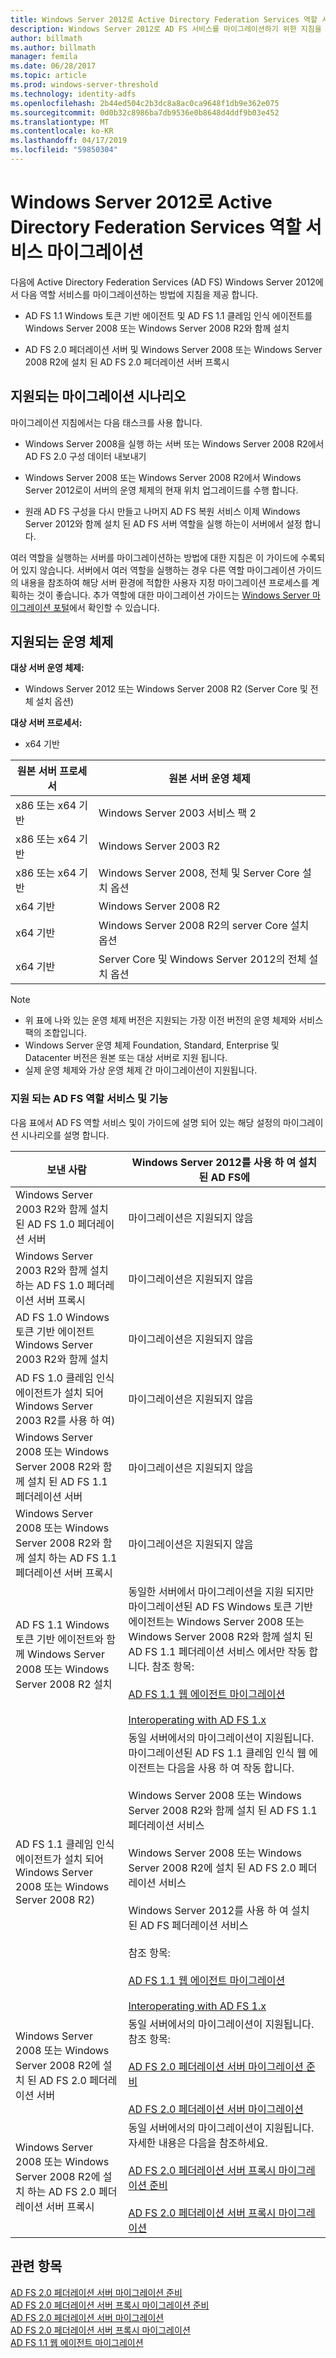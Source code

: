 ```yaml
---
title: Windows Server 2012로 Active Directory Federation Services 역할 서비스 마이그레이션
description: Windows Server 2012로 AD FS 서비스를 마이그레이션하기 위한 지침을 제공 합니다.
author: billmath
ms.author: billmath
manager: femila
ms.date: 06/28/2017
ms.topic: article
ms.prod: windows-server-threshold
ms.technology: identity-adfs
ms.openlocfilehash: 2b44ed504c2b3dc8a8ac0ca9648f1db9e362e075
ms.sourcegitcommit: 0d0b32c8986ba7db9536e0b8648d4ddf9b03e452
ms.translationtype: MT
ms.contentlocale: ko-KR
ms.lasthandoff: 04/17/2019
ms.locfileid: "59850304"
---
```

# <a name="migrate-active-directory-federation-services-role-services-to-windows-server-2012"></a>Windows Server 2012로 Active Directory Federation Services 역할 서비스 마이그레이션

다음에 Active Directory Federation Services (AD FS) Windows Server 2012에서 다음 역할 서비스를 마이그레이션하는 방법에 지침을 제공 합니다.  
  
-   AD FS 1.1 Windows 토큰 기반 에이전트 및 AD FS 1.1 클레임 인식 에이전트를 Windows Server 2008 또는 Windows Server 2008 R2와 함께 설치  
  
-   AD FS 2.0 페더레이션 서버 및 Windows Server 2008 또는 Windows Server 2008 R2에 설치 된 AD FS 2.0 페더레이션 서버 프록시    
  
## <a name="supported-migration-scenarios"></a>지원되는 마이그레이션 시나리오  
 마이그레이션 지침에서는 다음 태스크를 사용 합니다.  
  
-   Windows Server 2008을 실행 하는 서버 또는 Windows Server 2008 R2에서 AD FS 2.0 구성 데이터 내보내기  
  
-   Windows Server 2008 또는 Windows Server 2008 R2에서 Windows Server 2012로이 서버의 운영 체제의 현재 위치 업그레이드를 수행 합니다.
  
-   원래 AD FS 구성을 다시 만들고 나머지 AD FS 복원 서비스 이제 Windows Server 2012와 함께 설치 된 AD FS 서버 역할을 실행 하는이 서버에서 설정 합니다.  
  
 여러 역할을 실행하는 서버를 마이그레이션하는 방법에 대한 지침은 이 가이드에 수록되어 있지 않습니다. 서버에서 여러 역할을 실행하는 경우 다른 역할 마이그레이션 가이드의 내용을 참조하여 해당 서버 환경에 적합한 사용자 지정 마이그레이션 프로세스를 계획하는 것이 좋습니다. 추가 역할에 대한 마이그레이션 가이드는 [Windows Server 마이그레이션 포털](https://go.microsoft.com/fwlink/?LinkId=247608)에서 확인할 수 있습니다.  
  
## <a name="supported-operating-systems"></a>지원되는 운영 체제  
 **대상 서버 운영 체제:**  
  

-  Windows Server 2012 또는 Windows Server 2008 R2 (Server Core 및 전체 설치 옵션)  
  
 **대상 서버 프로세서:**  
  

-  x64 기반  
  
|원본 서버 프로세서|원본 서버 운영 체제|  
|-----|-----|  
|x86 또는 x64 기반|Windows Server 2003 서비스 팩 2|  
|x86 또는 x64 기반|Windows Server 2003 R2|  
|x86 또는 x64 기반|Windows Server 2008, 전체 및 Server Core 설치 옵션|  
|x64 기반|Windows Server 2008 R2|  
|x64 기반|Windows Server 2008 R2의 server Core 설치 옵션|  
|x64 기반|Server Core 및 Windows Server 2012의 전체 설치 옵션|  
  
> [!NOTE]
>  -   위 표에 나와 있는 운영 체제 버전은 지원되는 가장 이전 버전의 운영 체제와 서비스 팩의 조합입니다.  
> -   Windows Server 운영 체제 Foundation, Standard, Enterprise 및 Datacenter 버전은 원본 또는 대상 서버로 지원 됩니다.  
> -   실제 운영 체제와 가상 운영 체제 간 마이그레이션이 지원됩니다.  
  
### <a name="supported-ad-fs-role-services-and-features"></a>지원 되는 AD FS 역할 서비스 및 기능  
 다음 표에서 AD FS 역할 서비스 및이 가이드에 설명 되어 있는 해당 설정의 마이그레이션 시나리오를 설명 합니다.  
  
|보낸 사람|Windows Server 2012를 사용 하 여 설치 된 AD FS에|  
|----------|-----|  
|Windows Server 2003 R2와 함께 설치 된 AD FS 1.0 페더레이션 서버|마이그레이션은 지원되지 않음|  
|Windows Server 2003 R2와 함께 설치 하는 AD FS 1.0 페더레이션 서버 프록시|마이그레이션은 지원되지 않음|  
|AD FS 1.0 Windows 토큰 기반 에이전트 Windows Server 2003 R2와 함께 설치|마이그레이션은 지원되지 않음|  
|AD FS 1.0 클레임 인식 에이전트가 설치 되어 Windows Server 2003 R2를 사용 하 여)|마이그레이션은 지원되지 않음|  
|Windows Server 2008 또는 Windows Server 2008 R2와 함께 설치 된 AD FS 1.1 페더레이션 서버|마이그레이션은 지원되지 않음|  
|Windows Server 2008 또는 Windows Server 2008 R2와 함께 설치 하는 AD FS 1.1 페더레이션 서버 프록시|마이그레이션은 지원되지 않음|  
|AD FS 1.1 Windows 토큰 기반 에이전트와 함께 Windows Server 2008 또는 Windows Server 2008 R2 설치|동일한 서버에서 마이그레이션을 지원 되지만 마이그레이션된 AD FS Windows 토큰 기반 에이전트는 Windows Server 2008 또는 Windows Server 2008 R2와 함께 설치 된 AD FS 1.1 페더레이션 서비스 에서만 작동 합니다. 참조 항목:<br /><br /> [AD FS 1.1 웹 에이전트 마이그레이션](migrate-the-ad-fs-web-agent.md)<br /><br /> [Interoperating with AD FS 1.x](Interoperating-with-AD-FS-1.x.md)|  
|AD FS 1.1 클레임 인식 에이전트가 설치 되어 Windows Server 2008 또는 Windows Server 2008 R2)|동일 서버에서의 마이그레이션이 지원됩니다. 마이그레이션된 AD FS 1.1 클레임 인식 웹 에이전트는 다음을 사용 하 여 작동 합니다.<br /><br /> Windows Server 2008 또는 Windows Server 2008 R2와 함께 설치 된 AD FS 1.1 페더레이션 서비스<br /><br /> Windows Server 2008 또는 Windows Server 2008 R2에 설치 된 AD FS 2.0 페더레이션 서비스<br /><br /> Windows Server 2012를 사용 하 여 설치 된 AD FS 페더레이션 서비스<br /><br /> 참조 항목:<br /><br /> [AD FS 1.1 웹 에이전트 마이그레이션](migrate-the-ad-fs-web-agent.md)<br /><br /> [Interoperating with AD FS 1.x](Interoperating-with-AD-FS-1.x.md)|  
|Windows Server 2008 또는 Windows Server 2008 R2에 설치 된 AD FS 2.0 페더레이션 서버|동일 서버에서의 마이그레이션이 지원됩니다. 참조 항목:<br /><br /> [AD FS 2.0 페더레이션 서버 마이그레이션 준비](prepare-to-migrate-ad-fs-fed-server.md)<br /><br /> [AD FS 2.0 페더레이션 서버 마이그레이션](migrate-the-ad-fs-fed-server.md)|  
|Windows Server 2008 또는 Windows Server 2008 R2에 설치 하는 AD FS 2.0 페더레이션 서버 프록시|동일 서버에서의 마이그레이션이 지원됩니다.  자세한 내용은 다음을 참조하세요.<br /><br /> [AD FS 2.0 페더레이션 서버 프록시 마이그레이션 준비](prepare-to-migrate-ad-fs-fed-proxy.md)<br /><br /> [AD FS 2.0 페더레이션 서버 프록시 마이그레이션](migrate-the-ad-fs-2-fed-server-proxy.md)|  
  
## <a name="see-also"></a>관련 항목  
 [AD FS 2.0 페더레이션 서버 마이그레이션 준비](prepare-to-migrate-ad-fs-fed-server.md)   
 [AD FS 2.0 페더레이션 서버 프록시 마이그레이션 준비](prepare-to-migrate-ad-fs-fed-proxy.md)   
 [AD FS 2.0 페더레이션 서버 마이그레이션](migrate-the-ad-fs-fed-server.md)   
 [AD FS 2.0 페더레이션 서버 프록시 마이그레이션](migrate-the-ad-fs-2-fed-server-proxy.md)   
 [AD FS 1.1 웹 에이전트 마이그레이션](migrate-the-ad-fs-web-agent.md)